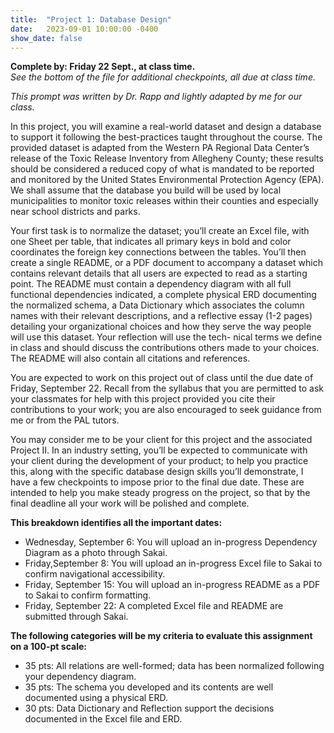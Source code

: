 ```yaml
---
title:  "Project 1: Database Design"
date:   2023-09-01 10:00:00 -0400
show_date: false
---
```

**Complete by: Friday 22 Sept., at class time.**  
*See the bottom of the file for additional checkpoints, all due at class time.*

*This prompt was written by Dr. Rapp and lightly adapted by me for our class.*

In this project, you will examine a real-world dataset and design a database to support it following the best-practices taught throughout the course. The provided dataset is adapted from the Western PA Regional Data Center’s release of the Toxic Release Inventory from Allegheny County; these results should be considered a reduced copy of what is mandated to be reported and monitored by the United States Environmental Protection Agency (EPA). We shall assume that the database you build will be used by local municipalities to monitor toxic releases within their counties and especially near school districts and parks.

Your first task is to normalize the dataset; you’ll create an Excel file, with one Sheet per table, that indicates all primary keys in bold and color coordinates the foreign key connections between the tables. You’ll then create a single README, or a PDF document to accompany a dataset which contains relevant details that all users are expected to read as a starting point. The README must contain a dependency diagram with all full functional dependencies indicated, a complete physical ERD documenting the normalized schema, a Data Dictionary which associates the column names with their relevant descriptions, and a reflective essay (1-2 pages) detailing your organizational choices and how they serve the way people will use this dataset. Your reflection will use the tech- nical terms we define in class and should discuss the contributions others made to your choices. The README will also contain all citations and references.

You are expected to work on this project out of class until the due date of Friday, September 22. Recall from the syllabus that you are permitted to ask your classmates for help with this project provided you cite their contributions to your work; you are also encouraged to seek guidance from me or from the PAL tutors.

You may consider me to be your client for this project and the associated Project II. In an industry setting, you’ll be expected to communicate with your client during the development of your product; to help you practice this, along with the specific database design skills you’ll demonstrate, I have a few checkpoints to impose prior to the final due date. These are intended to help you make steady progress on the project, so that by the final deadline all your work will be polished and complete.

**This breakdown identifies all the important dates:**

- Wednesday, September 6: You will upload an in-progress Dependency Diagram as a photo through Sakai.
- Friday,September 8: You will upload an in-progress Excel file to Sakai to confirm navigational accessibility.
- Friday, September 15: You will upload an in-progress README as a PDF to Sakai to confirm formatting.
- Friday, September 22: A completed Excel file and README are submitted through Sakai.

**The following categories will be my criteria to evaluate this assignment on a 100-pt scale:**

- 35 pts: All relations are well-formed; data has been normalized following your dependency diagram.
- 35 pts: The schema you developed and its contents are well documented using a physical ERD.
- 30 pts: Data Dictionary and Reflection support the decisions documented in the Excel file and ERD.
